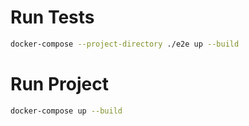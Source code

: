 # Run Tests

```bash
docker-compose --project-directory ./e2e up --build
```
# Run Project

```bash
docker-compose up --build
```